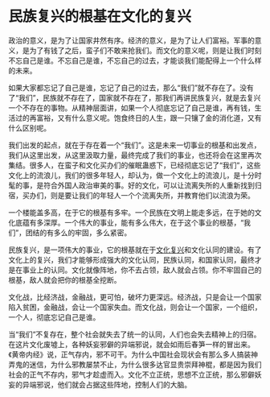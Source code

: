 # 民族复兴的根基在文化的复兴

政治的意义，是为了让国家井然有序。经济的意义，是为了让人们富裕。军事的意义，是为了有钱了之后，蛮子们不敢来抢我们。而文化的意义呢，则是让我们时刻不忘自己是谁。不忘自己是谁，不忘自己的过去，才能谈我们能配得上一个什么样的未来。

如果大家都忘记了自己是谁，忘记了自己的过去，那么“我们”就不存在了。没有了“我们”，民族就不存在了，国家就不存在了，那我们再讲民族复兴，就是去复兴一个不存在的事物。从精神层面讲，如果一个人彻底忘记了自己是谁，再有钱，生活过的再富裕，又有什么意义呢。饱食终日的人生，跟一只镶了金的消化道，又有什么区别呢。

我们出发的起点，就在于存在着一个“我们”。这是未来一切事业的根基和出发点，我们从这里出发，从这里汲取力量，最终完成了我们的事业，也还将会在这里再次集结。很多人，在蛮子和文化买办们的催眠蛊惑下，已经彻底忘记了“我们”，这些文化上的流浪儿，我们的很多年轻人，却认为，做一个文化上的流浪儿，是十分时髦的事，是符合外国人政治审美的事。好的文化，可以让流离失所的人重新找到归宿，买办们，则是要让我们的年轻人一个个流离失所，并教育他们以流浪为荣。  


一个楼能盖多高，在于它的根基有多牢。一个民族在文明上能走多远，在于她的文化底蕴有多深厚。一个伟大的事业，能有多么伟大，在于这个事业的根基，“我们”，团结的有多么的牢固，多么紧密。

民族复兴，是一项伟大的事业，它的根基就在于[文化复兴](http://www.zdaox.com/p/tag/%e6%96%87%e5%8c%96%e5%a4%8d%e5%85%b4)和文化认同的建设。有了文化上的复兴，我们才能够形成强大的文化认同，民族认同，和国家认同，最终才是在事业上的认同。文化就像阵地，你不去占领，敌人就会占领。你不牢固自己的根基，敌人就会把你的根基全挖断。

文化战，比经济战，金融战，更可怕，破坏力更深远。经济战，只是会让一个国家陷入贫困，金融战，会让一个国家失血。而文化战，则会让一个国家，一个组织，一个人，彻底忘记自己是谁。

当“我们”不复存在，整个社会就失去了统一的认同，人们也会失去精神上的归宿。在这片文化废墟上，各种妖妄邪僻的异端邪说，就会如雨后春笋一样的冒出来。《黄帝内经》说，正气存内，邪不可干。为什么中国社会现状会有那么多人搞装神弄鬼的迷信，为什么邪教屡禁不止，为什么很多达官显贵崇拜神棍，都是因为我们社会的正气不存内，邪气才趁虚而入。文化不立正统，思想不立正统，那么邪僻妖妄的异端邪说，他们就会占据这些阵地，控制人们的大脑。

